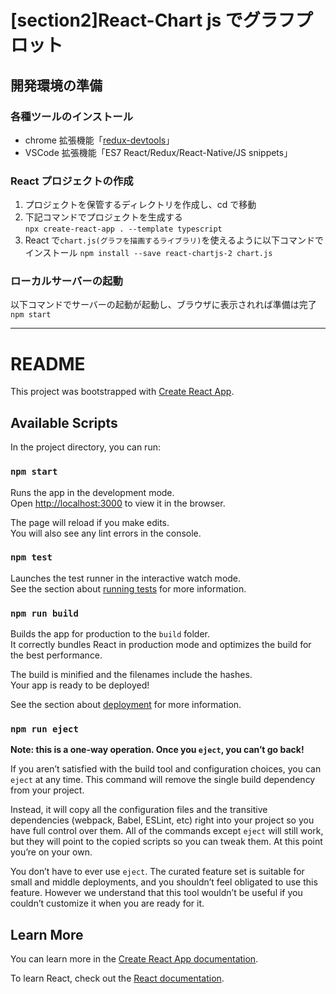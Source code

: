 # [section2]React-Chart js でグラフプロット

## 開発環境の準備

### 各種ツールのインストール

- chrome 拡張機能「[redux-devtools](https://chrome.google.com/webstore/detail/redux-devtools/lmhkpmbekcpmknklioeibfkpmmfibljd)」
- VSCode 拡張機能「ES7 React/Redux/React-Native/JS snippets」

### React プロジェクトの作成

1. プロジェクトを保管するディレクトリを作成し、cd で移動
2. 下記コマンドでプロジェクトを生成する  
   `npx create-react-app . --template typescript`
3. React で`chart.js(グラフを描画するライブラリ)`を使えるように以下コマンドでインストール
   `npm install --save react-chartjs-2 chart.js`

### ローカルサーバーの起動

以下コマンドでサーバーの起動が起動し、ブラウザに表示されれば準備は完了  
`npm start`

---

# README

This project was bootstrapped with [Create React App](https://github.com/facebook/create-react-app).

## Available Scripts

In the project directory, you can run:

### `npm start`

Runs the app in the development mode.<br />
Open [http://localhost:3000](http://localhost:3000) to view it in the browser.

The page will reload if you make edits.<br />
You will also see any lint errors in the console.

### `npm test`

Launches the test runner in the interactive watch mode.<br />
See the section about [running tests](https://facebook.github.io/create-react-app/docs/running-tests) for more information.

### `npm run build`

Builds the app for production to the `build` folder.<br />
It correctly bundles React in production mode and optimizes the build for the best performance.

The build is minified and the filenames include the hashes.<br />
Your app is ready to be deployed!

See the section about [deployment](https://facebook.github.io/create-react-app/docs/deployment) for more information.

### `npm run eject`

**Note: this is a one-way operation. Once you `eject`, you can’t go back!**

If you aren’t satisfied with the build tool and configuration choices, you can `eject` at any time. This command will remove the single build dependency from your project.

Instead, it will copy all the configuration files and the transitive dependencies (webpack, Babel, ESLint, etc) right into your project so you have full control over them. All of the commands except `eject` will still work, but they will point to the copied scripts so you can tweak them. At this point you’re on your own.

You don’t have to ever use `eject`. The curated feature set is suitable for small and middle deployments, and you shouldn’t feel obligated to use this feature. However we understand that this tool wouldn’t be useful if you couldn’t customize it when you are ready for it.

## Learn More

You can learn more in the [Create React App documentation](https://facebook.github.io/create-react-app/docs/getting-started).

To learn React, check out the [React documentation](https://reactjs.org/).
